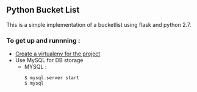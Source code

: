 
## Python Bucket List

This is a simple implementation of a bucketlist using flask and python 2.7. 



### To get up and runnning :

- [Create a virtualenv for the project](http://docs.python-guide.org/en/latest/dev/virtualenvs/)
- Use MySQL for DB storage
    - MYSQL : 
        ```
        $ mysql.server start
        $ mysql
        ```
        
        

